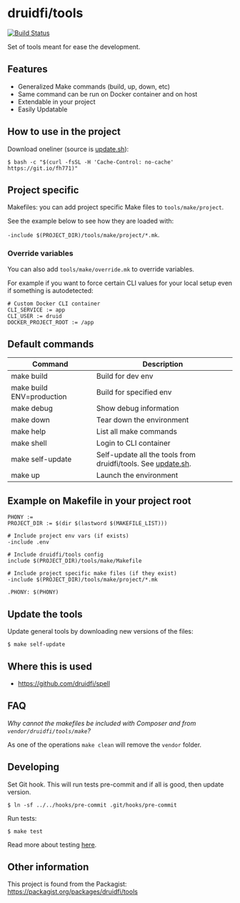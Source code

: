 # druidfi/tools

[![Build Status](https://travis-ci.com/druidfi/tools.svg?branch=master)](https://travis-ci.com/druidfi/tools)

Set of tools meant for ease the development.

## Features

- Generalized Make commands (build, up, down, etc)
- Same command can be run on Docker container and on host
- Extendable in your project
- Easily Updatable

## How to use in the project

Download oneliner (source is [update.sh](update.sh)):

```
$ bash -c "$(curl -fsSL -H 'Cache-Control: no-cache' https://git.io/fh771)"
```

## Project specific

Makefiles: you can add project specific Make files to `tools/make/project`.

See the example below to see how they are loaded with:

`-include $(PROJECT_DIR)/tools/make/project/*.mk`.

### Override variables

You can also add `tools/make/override.mk` to override variables.

For example if you want to force certain CLI values for your local setup even if something is autodetected:

```
# Custom Docker CLI container
CLI_SERVICE := app
CLI_USER := druid
DOCKER_PROJECT_ROOT := /app
```

## Default commands

Command | Description
--- | ---
make build | Build for dev env
make build ENV=production | Build for specified env
make debug | Show debug information
make down | Tear down the environment
make help | List all make commands
make shell | Login to CLI container
make self-update | Self-update all the tools from druidfi/tools. See [update.sh](update.sh).
make up | Launch the environment

## Example on Makefile in your project root

```
PHONY :=
PROJECT_DIR := $(dir $(lastword $(MAKEFILE_LIST)))

# Include project env vars (if exists)
-include .env

# Include druidfi/tools config
include $(PROJECT_DIR)/tools/make/Makefile

# Include project specific make files (if they exist)
-include $(PROJECT_DIR)/tools/make/project/*.mk

.PHONY: $(PHONY)
```

## Update the tools

Update general tools by downloading new versions of the files:

```
$ make self-update
```

## Where this is used

- https://github.com/druidfi/spell

## FAQ

*Why cannot the makefiles be included with Composer and from `vendor/druidfi/tools/make`?*

As one of the operations `make clean` will remove the `vendor` folder.

## Developing

Set Git hook. This will run tests pre-commit and if all is good, then update version.

```
$ ln -sf ../../hooks/pre-commit .git/hooks/pre-commit
```

Run tests:

```
$ make test
```

Read more about testing [here](tests/README.md).

## Other information

This project is found from the Packagist: https://packagist.org/packages/druidfi/tools
